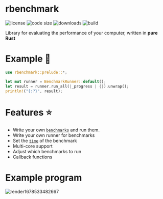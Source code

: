 # rbenchmark

![license](https://img.shields.io/github/license/CryptoGladi/rbenchmark?style=for-the-badge)
![code size](https://img.shields.io/github/languages/code-size/CryptoGladi/rbenchmark?style=for-the-badge)
![downloads](https://img.shields.io/crates/d/rbenchmark?style=for-the-badge)
![build](https://img.shields.io/github/actions/workflow/status/CryptoGladi/rbenchmark/rust.yml?branch=master&style=for-the-badge)

Library for evaluating the performance of your computer,  written in **pure Rust**

# Example :rocket:

```rust
use rbenchmark::prelude::*;

let mut runner = BenchmarkRunner::default();
let result = runner.run_all(|_progress | {}).unwrap();
println!("{:?}", result);
```

# Features :star:

* Write your own [`benchmarks`](crate::benchmark::Benchmark) and run them.
* Write your own runner for benchmarks
* Set the [`time`](crate::benchmark_runner::BenchmarkRunner::time_for_run_one_bench) of the benchmark
* Multi-core support
* Adjust which benchmarks to run
* Callback functions

# Example program

![render1678533482667](https://user-images.githubusercontent.com/116446344/224482340-5703a9b0-a246-4c4b-979b-b7c9c97b3c19.gif)
